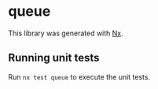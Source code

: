 # queue

This library was generated with [Nx](https://nx.dev).

## Running unit tests

Run `nx test queue` to execute the unit tests.
